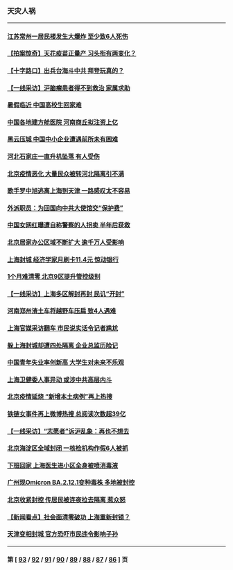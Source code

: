 ### 天灾人祸
---
#### [江苏常州一居民楼发生大爆炸 至少致6人死伤](../../pages/ncid280/n13744453.md) 
#### [【拍案惊奇】天花疫苗正量产 习头衔有两变化？](../../pages/ncid280/n13744413.md) 
#### [【十字路口】出兵台海斗中共 拜登玩真的？](../../pages/ncid280/n13744325.md) 
#### [【一线采访】沪脑瘤患者得不到救治 家属求助](../../pages/ncid280/n13744217.md) 
#### [暑假临近 中国高校生回家难](../../pages/ncid280/n13743940.md) 
#### [中国各地建方舱医院 河南商丘拟注资上亿](../../pages/ncid280/n13743837.md) 
#### [黑云压城 中国中小企业遭遇前所未有困难](../../pages/ncid280/n13744053.md) 
#### [河北石家庄一直升机坠落 有人受伤](../../pages/ncid280/n13744147.md) 
#### [北京疫情恶化 大量民众被转河北隔离引不满](../../pages/ncid280/n13744036.md) 
#### [歌手罗中旭逃离上海到天津 一路感叹太不容易](../../pages/ncid280/n13743774.md) 
#### [外派职员：为回国向中共大使馆交“保护费”](../../pages/ncid280/n13743724.md) 
#### [中国女网红曝遭自称警察的人拐卖 半年后获救](../../pages/ncid280/n13743517.md) 
#### [北京居家办公区域不断扩大 逾千万人受影响](../../pages/ncid280/n13743437.md) 
#### [上海封城 经济学家月刷卡11.4元 惊动银行](../../pages/ncid280/n13743344.md) 
#### [1个月难清零 北京9区提升管控级别](../../pages/ncid280/n13743161.md) 
#### [【一线采访】上海多区解封再封 民讥“开封”](../../pages/ncid280/n13743050.md) 
#### [河南郑州渣土车将越野车压扁 致4人遇难](../../pages/ncid280/n13743166.md) 
#### [上海官媒采访翻车 市民说实话令记者尴尬](../../pages/ncid280/n13743010.md) 
#### [躲上海封城却遭四处隔离 企业总监历险记](../../pages/ncid280/n13742979.md) 
#### [中国青年失业率创新高 大学生对未来不乐观](../../pages/ncid280/n13742969.md) 
#### [上海卫健委人事异动 或涉中共高层内斗](../../pages/ncid280/n13742964.md) 
#### [北京疫情延烧 “新增本土病例”再上热搜](../../pages/ncid280/n13742817.md) 
#### [铁链女事件再上微博热搜 总阅读次数超39亿](../../pages/ncid280/n13742497.md) 
#### [【一线采访】“志愿者”诉沪乱象：再也不想去](../../pages/ncid280/n13742250.md) 
#### [北京海淀区全域封闭 一核检机构作假6人被抓](../../pages/ncid280/n13742147.md) 
#### [下班回家 上海医生进小区全身被喷消毒液](../../pages/ncid280/n13742114.md) 
#### [广州现Omicron BA.2.12.1变种毒株 多地被封控](../../pages/ncid280/n13742084.md) 
#### [北京收紧封控 传居民被连夜拉去隔离 惹众怒](../../pages/ncid280/n13741578.md) 
#### [【新闻看点】社会面清零破功 上海重新封锁？](../../pages/ncid280/n13741869.md) 
#### [天津变相封城 官方恐吓市民违令影响子孙](../../pages/ncid280/n13741822.md) 

---
#### 第 [ [93](./93.md) / [92](./92.md) / [91](./91.md) / [90](./90.md) / [89](./89.md) / [88](./88.md) / [87](./87.md) / [86](./86.md) ] 页
